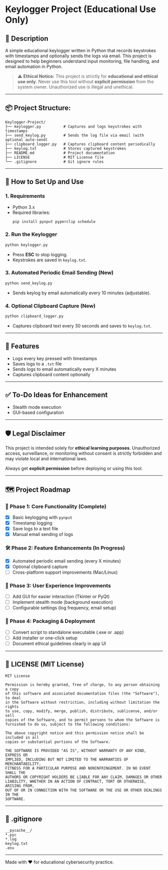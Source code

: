 # Keylogger Project (Educational Use Only)

## 📌 Description
A simple educational keylogger written in Python that records keystrokes with timestamps and optionally sends the logs via email. This project is designed to help beginners understand input monitoring, file handling, and email automation in Python.

> ⚠️ **Ethical Notice:**
> This project is strictly for **educational and ethical use only**. Never use this tool without **explicit permission** from the system owner. Unauthorized use is illegal and unethical.

---

## 📦 Project Structure:
```
Keylogger-Project/
├── keylogger.py          # Captures and logs keystrokes with timestamps
├── send_keylog.py        # Sends the log file via email (with optional auto-send)
├── clipboard_logger.py   # Captures clipboard content periodically
├── keylog.txt            # Stores captured keystrokes
├── README.md             # Project documentation
├── LICENSE               # MIT License file
└── .gitignore            # Git ignore rules
```

---

## 🚀 How to Set Up and Use

### 1. Requirements
- Python 3.x
- Required libraries:
  ```bash
  pip install pynput pyperclip schedule
  ```

### 2. Run the Keylogger
```bash
python keylogger.py
```
- Press **ESC** to stop logging.
- Keystrokes are saved in `keylog.txt`.

### 3. Automated Periodic Email Sending (New)
```bash
python send_keylog.py
```
- Sends keylog by email automatically every 10 minutes (adjustable).

### 4. Optional Clipboard Capture (New)
```bash
python clipboard_logger.py
```
- Captures clipboard text every 30 seconds and saves to `keylog.txt`.

---

## 🔑 Features
- Logs every key pressed with timestamps
- Saves logs to a `.txt` file
- Sends logs to email automatically every X minutes
- Captures clipboard content optionally

---

## ✅ To-Do Ideas for Enhancement
- Stealth mode execution
- GUI-based configuration

---

## 🛡 Legal Disclaimer
This project is intended solely for **ethical learning purposes**. Unauthorized access, surveillance, or monitoring without consent is strictly forbidden and may violate local and international laws.

Always get **explicit permission** before deploying or using this tool.

---

## 🗺 Project Roadmap

### 🎯 Phase 1: Core Functionality (Complete)
- [x] Basic keylogging with `pynput`
- [x] Timestamp logging
- [x] Save logs to a text file
- [x] Manual email sending of logs

### 🛠 Phase 2: Feature Enhancements (In Progress)
- [x] Automated periodic email sending (every X minutes)
- [x] Optional clipboard capture
- [ ] Cross-platform support improvements (Mac/Linux)

### 🚀 Phase 3: User Experience Improvements
- [ ] Add GUI for easier interaction (Tkinter or PyQt)
- [ ] Implement stealth mode (background execution)
- [ ] Configurable settings (log frequency, email setup)

### 🧩 Phase 4: Packaging & Deployment
- [ ] Convert script to standalone executable (.exe or .app)
- [ ] Add installer or one-click setup
- [ ] Document ethical guidelines clearly in app UI

---

## 📄 LICENSE (MIT License)
```
MIT License

Permission is hereby granted, free of charge, to any person obtaining a copy
of this software and associated documentation files (the "Software"), to deal
in the Software without restriction, including without limitation the rights
to use, copy, modify, merge, publish, distribute, sublicense, and/or sell
copies of the Software, and to permit persons to whom the Software is
furnished to do so, subject to the following conditions:

The above copyright notice and this permission notice shall be included in all
copies or substantial portions of the Software.

THE SOFTWARE IS PROVIDED "AS IS", WITHOUT WARRANTY OF ANY KIND, EXPRESS OR
IMPLIED, INCLUDING BUT NOT LIMITED TO THE WARRANTIES OF MERCHANTABILITY,
FITNESS FOR A PARTICULAR PURPOSE AND NONINFRINGEMENT. IN NO EVENT SHALL THE
AUTHORS OR COPYRIGHT HOLDERS BE LIABLE FOR ANY CLAIM, DAMAGES OR OTHER
LIABILITY, WHETHER IN AN ACTION OF CONTRACT, TORT OR OTHERWISE, ARISING FROM,
OUT OF OR IN CONNECTION WITH THE SOFTWARE OR THE USE OR OTHER DEALINGS IN THE
SOFTWARE.
```

---

## 📄 .gitignore
```
__pycache__/
*.pyc
*.log
keylog.txt
.env
```

---

Made with ❤️ for educational cybersecurity practice.
